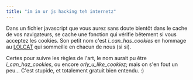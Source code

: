 ```yaml
---
title: "im in ur js hacking teh internetz"
---
```


Dans un fichier javascript que vous aurez sans doute bientôt dans le cache de
vos navigateurs, se cache une fonction qui vérifie bêtement si vous acceptez
les cookies. Son petit nom c'est _i_can_has_cookies_ en hommage au
[LOLCAT](http://fr.wikipedia.org/wiki/Lolcat) qui sommeille en chacun de nous
(si si).

Certes pour suivre les règles de l'art, le nom aurait pu être
_i_can_haz_cookies_, ou encore _orly_u_like_cookiez_; mais on s'en fout un
peu... C'est stupide, et totalement gratuit bien entendu. :)

